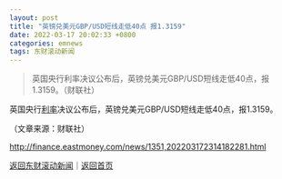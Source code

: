 ```yaml
---
layout: post
title: "英镑兑美元GBP/USD短线走低40点 报1.3159"
date: 2022-03-17 20:02:33 +0800
categories: emnews
tags: 东财滚动新闻
---
```

> 英国央行利率决议公布后，英镑兑美元GBP/USD短线走低40点，报1.3159。（财联社）

<p>英国央行<span id="Info.344"><a href="http://data.eastmoney.com/cjsj/yhll.html" class="infokey">利率</a></span>决议公布后，英镑兑美元GBP/USD短线走低40点，报1.3159。</p><p class="em_media">（文章来源：财联社）</p>

<http://finance.eastmoney.com/news/1351,202203172314182281.html>

[返回东财滚动新闻](//finews.withounder.com/emnews/)｜[返回首页](//finews.withounder.com/)